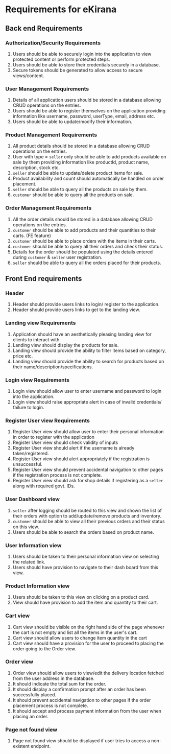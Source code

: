 # Requirements for eKirana

## Back end Requirements

### Authorization/Security Requirements

1. Users should be able to securely login into the application to view protected content or perform protected steps.
2. Users should be able to store their credentials securely in a database.
3. Secure tokens should be generated to allow access to secure views/content.  

### User Management Requirements

1. Details of all application users should be stored in a database allowing CRUD operations on the entries.
2. Users should be able to register themselves on the application providing information like username, password, userType, email, address etc.
3. Users should be able to update/modify their information.

### Product Management Requirements

1. All product details should be stored in a database allowing CRUD operations on the entries.
2. User with type = `seller` only should be able to add products available on sale by them providing information like productId, product name, description, stock etc.
3. `seller` should be able to update/delete product items for sale.
4. Product availability and count should automatically be handled on order placement.
5. `seller` should be able to query all the products on sale by them.  
6. `customer` should be able to query all the products on sale.

### Order Management Requirements

1. All the order details should be stored in a database allowing CRUD operations on the entries.
2. `customer` should be able to add products and their quantities to their carts. (FE feature)
3. `customer` should be able to place orders with the items in their carts.
4. `customer` should be able to query all their orders and check their status.
5. Details for the order should be populated using the details entered during `customer` & `seller` user registration.
6. `seller` should be able to query all the orders placed for their products.

## Front End requirements

### Header

1. Header should provide users links to login/ register to the application.
2. Header should provide users links to get to the landing view.

### Landing view Requirements

1. Application should have an aesthetically pleasing landing view for clients to interact with.
2. Landing view should display the products for sale.
3. Landing view should provide the ability to filter items based on category, price etc.
4. Landing view should provide the ability to search for products based on their name/description/specifications.

### Login view Requirements

1. Login view should allow user to enter username and password to  login into the application.
2. Login view should raise appropriate alert in case of invalid credentials/ failure to login.

### Register User view Requirements

1. Register User view should allow user to enter their personal information in order to register with the application
2. Register User view should check validity of inputs
3. Register User view should alert if the username is already taken/registered.
4. Register User view should alert appropriately if the registration is unsuccessful.
5. Register User view should prevent accidental navigation to other pages if the registration process is not complete.
6. Register User view should ask for shop details if registering as a `seller` along with required govt. IDs.

### User Dashboard view

1. `seller` after logging should be routed to this view and shown the list of their orders with option to add/update/remove products and inventory.
2. `customer` should be able to view all their previous orders and their status on this view.
3. Users should be able to search the orders based on product name.

### User Information view

1. Users should be taken to their personal information view on selecting the related link.
2. Users should have provision to navigate to their dash board from this view.

### Product Information view

1. Users should be taken to this view on clicking on a product card.
2. View should have provision to add the item and quantity to their cart.

### Cart view

1. Cart view should be visible on the right hand side of the page whenever the cart is not empty and list all the items in the user's cart.
2. Cart view should allow users to change item quantity in the cart
3. Cart view should have a provision for the user to proceed to placing the order going to the Order view.

### Order view

1. Order view should allow users to view/edit the delivery location fetched from the user address in the database.
2. It should indicate the total sum for the order.
3. It should display a confirmation prompt after an order has been successfully placed.
4. It should prevent accidental navigation to other pages if the order placement process is not complete.
5. It should accept and process payment information from the user when placing an order.

### Page not found view

1. Page not found view should be displayed if user tries to access a non-existent endpoint.